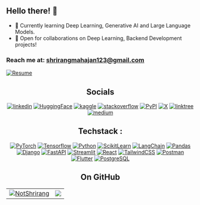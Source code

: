 <h2>Hello there! 🤖</h2>

<p>

- 🌱 Currently learning Deep Learning, Generative AI and Large Language Models.<br>
- 👯 Open for collaborations on Deep Learning, Backend Development projects!

### Reach me at: <a href="mailto:shrirangmahajan123@gmail.com">shrirangmahajan123@gmail.com</a>

[![Resume](https://img.shields.io/badge/Resume-255E63?style=for-the-badge&logo=About.me&logoColor=white)](https://drive.google.com/file/d/1Y7EUEjyumHEovWwSYLUJxiuIzGHj7TuQ/view?usp=sharing)

<div align="center">
 
## Socials

[![linkedin](https://img.shields.io/badge/LinkedIn-0077B5?style=for-the-badge&logo=linkedin&logoColor=white)](https://www.linkedin.com/in/shrirang-mahajan/)
[![HuggingFace](https://img.shields.io/badge/huggingface-FFCA1B?style=for-the-badge&logo=huggingface&logoColor=black)](https://huggingface.co/NotShrirang)
[![kaggle](https://img.shields.io/badge/kaggle-0077B5?style=for-the-badge&logo=kaggle&logoColor=white)](https://www.kaggle.com/notshrirang)
[![stackoverflow](https://img.shields.io/badge/Stack_Overflow-FE7A16?style=for-the-badge&logo=stack-overflow&logoColor=white)](https://stackoverflow.com/users/17353907/shrirang-mahajan)
[![PyPI](https://img.shields.io/badge/pypi-blue?style=for-the-badge&logo=pypi&logoColor=yellow)](https://pypi.org/user/NotShrirang/)
[![X](https://img.shields.io/badge/X-000000?style=for-the-badge&logo=x&logoColor=white)](https://x.com/sm_9502)
[![linktree](https://img.shields.io/badge/linktree-39E09B?style=for-the-badge&logo=linktree&logoColor=white)](https://linktr.ee/shrirangmahajan)
[![medium](https://img.shields.io/badge/Medium-black?style=for-the-badge&logo=Medium&logoColor=white)](https://medium.com/@shrirangmahajan123)


</div>
<div align="center">

## Techstack :
[![PyTorch](https://img.shields.io/badge/PyTorch-EE4C2C?style=for-the-badge&logo=pytorch&logoColor=white)](https://pytorch.org/)
[![Tensorflow](https://img.shields.io/badge/TensorFlow-FF6F00?style=for-the-badge&logo=tensorflow&logoColor=white)](https://www.tensorflow.org/)
[![Python](https://img.shields.io/badge/python-blue?style=for-the-badge&logo=python&logoColor=white)](https://python.org)
[![ScikitLearn](https://img.shields.io/badge/scikit--learn-white.svg?style=for-the-badge&logo=scikit-learn&logoColor=black)](https://scikit-learn.org/)
[![LangChain](https://img.shields.io/badge/langchain-1C3C3C?style=for-the-badge&logo=langchain&logoColor=white)](https://langchain.com/)
[![Pandas](https://img.shields.io/badge/Pandas-2C2D72?style=for-the-badge&logo=pandas&logoColor=white)](https://pandas.pydata.org/)
[![Django](https://img.shields.io/badge/Django-092E20?style=for-the-badge&logo=django&logoColor=green)](https://www.djangoproject.com/)
[![FastAPI](https://img.shields.io/badge/fastapi-109989?style=for-the-badge&logo=FASTAPI&logoColor=white)](https://fastapi.tiangolo.com/)
[![Streamlit](https://img.shields.io/badge/Streamlit-FF4B4B?style=for-the-badge&logo=Streamlit&logoColor=white)](https://streamlit.io/)
[![React](https://img.shields.io/badge/React-20232A?style=for-the-badge&logo=react&logoColor=61DAFB)](https://react.dev/)
[![TailwindCSS](https://img.shields.io/badge/Tailwind_CSS-38B2AC?style=for-the-badge&logo=tailwind-css&logoColor=white)](https://tailwindcss.com/)
[![Postman](https://img.shields.io/badge/postman-orange?style=for-the-badge&logo=postman&logoColor=black)](https://www.postman.com/)
[![Flutter](https://img.shields.io/badge/Flutter-02569B?style=for-the-badge&logo=flutter&logoColor=white)](https://flutter.dev/)
[![PostgreSQL](https://img.shields.io/badge/postgresql-336791?style=for-the-badge&logo=postgresql&logoColor=white)]([https://www.mysql.com/](https://www.postgresql.org/))

</div>

<h2 align="center">On GitHub</h2>
<table align="center">
  <tr>
    <td>
     <a href="https://github.com/NotShrirang">
      <img align="center" src="https://github-readme-stats.vercel.app/api?username=NotShrirang&show_icons=true&locale=en&theme=gotham" alt="NotShrirang" />
     </a>
    </td>
    <td>
     <a href="https://github.com/NotShrirang">
     <img align="center" src="https://github-readme-stats.vercel.app/api/top-langs/?username=NotShrirang&langs_count=10&https://github.com/NotShrirang/github-readme-stats&locale=en&layout=compact&theme=gotham&exclude_repo=MP-Assignments"/>
     </a> 
     </td>
  </tr>
 </table>

